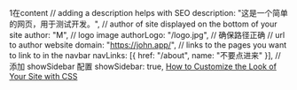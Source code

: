 
1在content
// adding a description helps with SEO
  description: "这是一个简单的网页，用于测试开发。",
  // author of site displayed on the bottom of your site
  author: "M",
  // logo image
  authorLogo: "/logo.jpg", // 确保路径正确
  // url to author website
  domain: "https://john.app/",
  // links to the pages you want to link to in the navbar
  navLinks: [{ href: "/about", name: "不要点进来" }],
  // 添加 showSidebar 配置
  showSidebar: true,
[How to Customize the Look of Your Site with CSS](https://flowershow.app/blog/how-to-customize-style)
